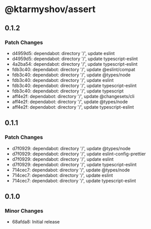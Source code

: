 # @ktarmyshov/assert

## 0.1.2

### Patch Changes

- d4959d5: dependabot: directory '/', update eslint
- d4959d5: dependabot: directory '/', update typescript-eslint
- 4a2ba54: dependabot: directory '/', update typescript-eslint
- fdb3c40: dependabot: directory '/', update @eslint/compat
- fdb3c40: dependabot: directory '/', update @types/node
- fdb3c40: dependabot: directory '/', update eslint
- fdb3c40: dependabot: directory '/', update typescript-eslint
- fdb3c40: dependabot: directory '/', update typescript
- aff4e2f: dependabot: directory '/', update @changesets/cli
- aff4e2f: dependabot: directory '/', update @types/node
- aff4e2f: dependabot: directory '/', update typescript-eslint

## 0.1.1

### Patch Changes

- d7f0929: dependabot: directory '/', update @types/node
- d7f0929: dependabot: directory '/', update eslint-config-prettier
- d7f0929: dependabot: directory '/', update eslint
- d7f0929: dependabot: directory '/', update typescript-eslint
- 714cec7: dependabot: directory '/', update @types/node
- 714cec7: dependabot: directory '/', update eslint
- 714cec7: dependabot: directory '/', update typescript-eslint

## 0.1.0

### Minor Changes

- 68afda8: Initial release
